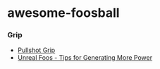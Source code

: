 # awesome-foosball

### Grip

* [Pullshot Grip](https://www.youtube.com/watch?v=lrhKZwEOKHY)
* [Unreal Foos - Tips for Generating More Power](https://www.youtube.com/watch?v=XNqqpPngsWs)

